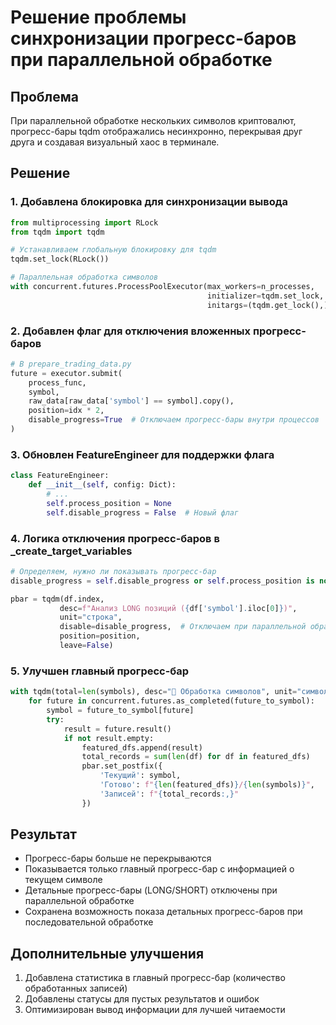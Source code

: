 # Решение проблемы синхронизации прогресс-баров при параллельной обработке

## Проблема
При параллельной обработке нескольких символов криптовалют, прогресс-бары tqdm отображались несинхронно, перекрывая друг друга и создавая визуальный хаос в терминале.

## Решение

### 1. Добавлена блокировка для синхронизации вывода
```python
from multiprocessing import RLock
from tqdm import tqdm

# Устанавливаем глобальную блокировку для tqdm
tqdm.set_lock(RLock())

# Параллельная обработка символов
with concurrent.futures.ProcessPoolExecutor(max_workers=n_processes, 
                                            initializer=tqdm.set_lock, 
                                            initargs=(tqdm.get_lock(),)) as executor:
```

### 2. Добавлен флаг для отключения вложенных прогресс-баров
```python
# В prepare_trading_data.py
future = executor.submit(
    process_func, 
    symbol, 
    raw_data[raw_data['symbol'] == symbol].copy(),
    position=idx * 2,
    disable_progress=True  # Отключаем прогресс-бары внутри процессов
)
```

### 3. Обновлен FeatureEngineer для поддержки флага
```python
class FeatureEngineer:
    def __init__(self, config: Dict):
        # ...
        self.process_position = None
        self.disable_progress = False  # Новый флаг
```

### 4. Логика отключения прогресс-баров в _create_target_variables
```python
# Определяем, нужно ли показывать прогресс-бар
disable_progress = self.disable_progress or self.process_position is not None

pbar = tqdm(df.index, 
           desc=f"Анализ LONG позиций ({df['symbol'].iloc[0]})", 
           unit="строка",
           disable=disable_progress,  # Отключаем при параллельной обработке
           position=position,
           leave=False)
```

### 5. Улучшен главный прогресс-бар
```python
with tqdm(total=len(symbols), desc="🚀 Обработка символов", unit="символ") as pbar:
    for future in concurrent.futures.as_completed(future_to_symbol):
        symbol = future_to_symbol[future]
        try:
            result = future.result()
            if not result.empty:
                featured_dfs.append(result)
                total_records = sum(len(df) for df in featured_dfs)
                pbar.set_postfix({
                    'Текущий': symbol, 
                    'Готово': f"{len(featured_dfs)}/{len(symbols)}",
                    'Записей': f"{total_records:,}"
                })
```

## Результат
- Прогресс-бары больше не перекрываются
- Показывается только главный прогресс-бар с информацией о текущем символе
- Детальные прогресс-бары (LONG/SHORT) отключены при параллельной обработке
- Сохранена возможность показа детальных прогресс-баров при последовательной обработке

## Дополнительные улучшения
1. Добавлена статистика в главный прогресс-бар (количество обработанных записей)
2. Добавлены статусы для пустых результатов и ошибок
3. Оптимизирован вывод информации для лучшей читаемости